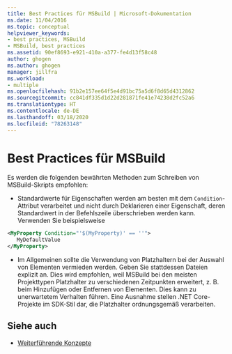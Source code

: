 ```yaml
---
title: Best Practices für MSBuild | Microsoft-Dokumentation
ms.date: 11/04/2016
ms.topic: conceptual
helpviewer_keywords:
- best practices, MSBuild
- MSBuild, best practices
ms.assetid: 90ef8693-e921-410a-a377-fe4d13f58c48
author: ghogen
ms.author: ghogen
manager: jillfra
ms.workload:
- multiple
ms.openlocfilehash: 91b2e157ee64f5e4d91bc75a5d6f8d65d4312862
ms.sourcegitcommit: cc841df335d1d22d281871fe41e74238d2fc52a6
ms.translationtype: HT
ms.contentlocale: de-DE
ms.lasthandoff: 03/18/2020
ms.locfileid: "78263148"
---
```

# <a name="msbuild-best-practices"></a>Best Practices für MSBuild

Es werden die folgenden bewährten Methoden zum Schreiben von MSBuild-Skripts empfohlen:

- Standardwerte für Eigenschaften werden am besten mit dem `Condition`-Attribut verarbeitet und nicht durch Deklarieren einer Eigenschaft, deren Standardwert in der Befehlszeile überschrieben werden kann. Verwenden Sie beispielsweise

```xml
<MyProperty Condition="'$(MyProperty)' == ''">
   MyDefaultValue
</MyProperty>
```

- Im Allgemeinen sollte die Verwendung von Platzhaltern bei der Auswahl von Elementen vermieden werden. Geben Sie stattdessen Dateien explizit an. Dies wird empfohlen, weil MSBuild bei den meisten Projekttypen Platzhalter zu verschiedenen Zeitpunkten erweitert, z. B. beim Hinzufügen oder Entfernen von Elementen. Dies kann zu unerwartetem Verhalten führen. Eine Ausnahme stellen .NET Core-Projekte im SDK-Stil dar, die Platzhalter ordnungsgemäß verarbeiten.

## <a name="see-also"></a>Siehe auch

- [Weiterführende Konzepte](../msbuild/msbuild-advanced-concepts.md)

